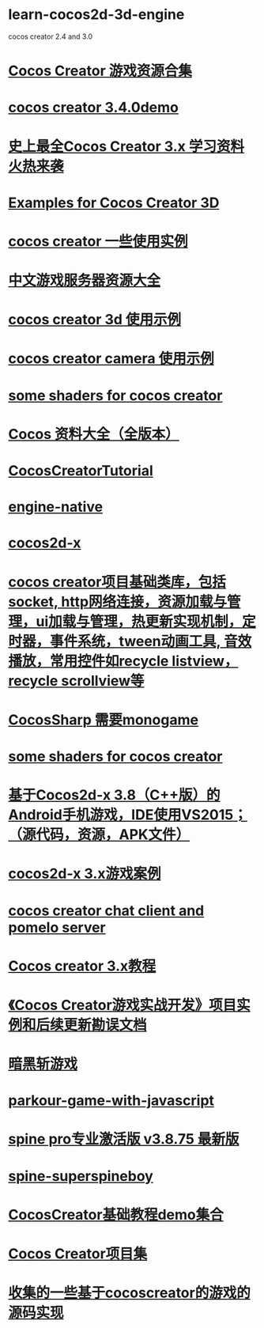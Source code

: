 # learn-cocos2d-3d-engine
cocos creator 2.4 and 3.0
# <a href="https://github.com/Leo501/awesome-CocosCreator">Cocos Creator 游戏资源合集</a>
# <a href="https://github.com/cocos/cocos-awesome-tech-solutions/tree/3.4.0-release/demo">cocos creator 3.4.0demo</a>
# <a href="https://forum.cocos.org/t/topic/122399">史上最全Cocos Creator 3.x 学习资料火热来袭</a>
# <a href="https://github.com/lihuilai/example-3d">Examples for Cocos Creator 3D</a>
# <a href="https://github.com/baiyuwubing/cocos-creator-examples">cocos creator 一些使用实例</a>
# <a href="https://github.com/lihuilai/awesome-gameserver-cn">中文游戏服务器资源大全</a>
# <a href="https://github.com/baiyuwubing/cocos-creator-3d-examples">cocos creator 3d 使用示例</a>
# <a href="https://github.com/baiyuwubing/cocos_creator_camera_demo">cocos creator camera 使用示例</a>
# <a href="https://github.com/lihuilai/ShaderDemos">some shaders for cocos creator</a>
# <a href="https://github.com/lihuilai/Cocos-Resource">Cocos 资料大全（全版本）</a>
# <a href="https://github.com/kennycaiguo/CocosCreatorTutorial">CocosCreatorTutorial</a>
# <a href="https://github.com/kennycaiguo/engine-native">engine-native</a>
# <a href="https://github.com/kennycaiguo/cocos2d-x">cocos2d-x</a>
# <a href="https://github.com/kennycaiguo/cocos_creator_proj_base">cocos creator项目基础类库，包括socket, http网络连接，资源加载与管理，ui加载与管理，热更新实现机制，定时器，事件系统，tween动画工具, 音效播放，常用控件如recycle listview，recycle scrollview等</a>
# <a href="https://github.com/kennycaiguo/CocosSharp">CocosSharp 需要monogame</a>
# <a href="https://github.com/kennycaiguo/ShaderDemos">some shaders for cocos creator</a>
# <a href="https://github.com/kennycaiguo/Archer-cocos2d-x">基于Cocos2d-x 3.8（C++版）的Android手机游戏，IDE使用VS2015；（源代码，资源，APK文件）</a>
# <a href="https://github.com/kennycaiguo/cocos2d-x_FruitandBird">cocos2d-x 3.x游戏案例</a>
# <a href="https://github.com/lihuilai/CocosCreatorChatForPomelo">cocos creator chat client and pomelo server</a>
# <a href="https://github.com/cocos/cocos-docs">Cocos creator 3.x教程</a>
# <a href="https://github.com/manshuoquan/CocosCreatorBook">《Cocos Creator游戏实战开发》项目实例和后续更新勘误文档</a>
# <a href="https://github.com/cocos/cocos-example-dark-slash">暗黑斩游戏</a>
# <a href="https://github.com/dalinaum/chukong-cocos-docs/tree/master/tutorial/framework/html5/parkour-game-with-javascript">parkour-game-with-javascript</a>
# <a href="http://www.downcc.com/soft/496293.html">spine pro专业激活版 v3.8.75 最新版</a>
# <a href="https://github.com/EsotericSoftware/spine-superspineboy">spine-superspineboy</a>
# <a href="https://github.com/Leo501/CocosCreatorTutorial">CocosCreator基础教程demo集合</a>  
# <a href="https://github.com/windstormeye/cocos">Cocos Creator项目集</a>
# <a href="https://github.com/ares5221/cocos-creator-game">收集的一些基于cocoscreator的游戏的源码实现</a>
# <a href=""></a>
# <a href=""></a>
# <a href=""></a>
# <a href=""></a>
# <a href=""></a>
# <a href=""></a>  
# <a href=""></a>
# <a href=""></a>
# <a href=""></a>
# <a href=""></a>
# <a href=""></a>
# <a href=""></a>
# <a href=""></a>
# <a href=""></a>  
